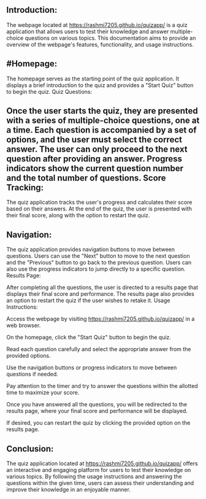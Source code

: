 Introduction:
--------------
The webpage located at https://rashmi7205.github.io/quizapp/ is a quiz application that allows users to test their knowledge and answer multiple-choice questions on various topics. This documentation aims to provide an overview of the webpage's features, functionality, and usage instructions.

#Homepage:
----------
The homepage serves as the starting point of the quiz application.
It displays a brief introduction to the quiz and provides a "Start Quiz" button to begin the quiz.
Quiz Questions:

Once the user starts the quiz, they are presented with a series of multiple-choice questions, one at a time.
Each question is accompanied by a set of options, and the user must select the correct answer.
The user can only proceed to the next question after providing an answer.
Progress indicators show the current question number and the total number of questions.
Score Tracking:
--------------

The quiz application tracks the user's progress and calculates their score based on their answers.
At the end of the quiz, the user is presented with their final score, along with the option to restart the quiz.

Navigation:
------------
The quiz application provides navigation buttons to move between questions.
Users can use the "Next" button to move to the next question and the "Previous" button to go back to the previous question.
Users can also use the progress indicators to jump directly to a specific question.
Results Page:

After completing all the questions, the user is directed to a results page that displays their final score and performance.
The results page also provides an option to restart the quiz if the user wishes to retake it.
Usage Instructions:

Access the webpage by visiting https://rashmi7205.github.io/quizapp/ in a web browser.

On the homepage, click the "Start Quiz" button to begin the quiz.

Read each question carefully and select the appropriate answer from the provided options.

Use the navigation buttons or progress indicators to move between questions if needed.

Pay attention to the timer and try to answer the questions within the allotted time to maximize your score.

Once you have answered all the questions, you will be redirected to the results page, where your final score and performance will be displayed.

If desired, you can restart the quiz by clicking the provided option on the results page.

Conclusion:
--------------
The quiz application located at https://rashmi7205.github.io/quizapp/ offers an interactive and engaging platform for users to test their knowledge on various topics. By following the usage instructions and answering the questions within the given time, users can assess their understanding and improve their knowledge in an enjoyable manner.
